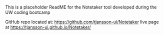 This is a placeholder ReadME for the Notetaker tool developed during the UW coding bootcamp

GitHub repo located at: https://github.com/tjansson-ui/Notetaker
live page at https://tjansson-ui.github.io/Notetaker/